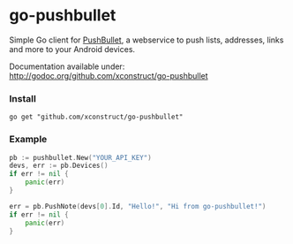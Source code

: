 go-pushbullet
=============

Simple Go client for [PushBullet](http://pushbullet.com), a webservice to push
lists, addresses, links and more to your Android devices.

Documentation available under: http://godoc.org/github.com/xconstruct/go-pushbullet

### Install ###

	go get "github.com/xconstruct/go-pushbullet"

### Example ###

```go
pb := pushbullet.New("YOUR_API_KEY")
devs, err := pb.Devices()
if err != nil {
	panic(err)
}

err = pb.PushNote(devs[0].Id, "Hello!", "Hi from go-pushbullet!")
if err != nil {
	panic(err)
}
```
